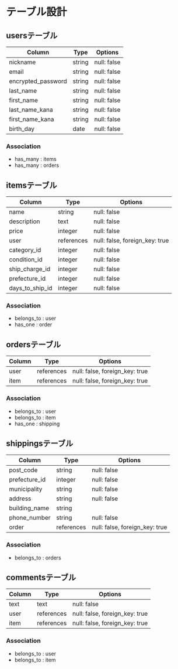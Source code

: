 # テーブル設計

## usersテーブル

|   Column           |  Type      |   Options   |
| ------------------ | ---------- | ----------- |
| nickname           | string     | null: false |
| email              | string     | null: false |
| encrypted_password | string     | null: false |
| last_name          | string     | null: false |
| first_name         | string     | null: false |
| last_name_kana     | string     | null: false |
| first_name_kana    | string     | null: false |
| birth_day          | date       | null: false |

### Association

- has_many : items
- has_many : orders
<!-- - has_many : comments -->

## itemsテーブル

|   Column         |  Type      |   Options                      |
| ---------------- | ---------  | ------------------------------ |
| name             | string     | null: false                    |
| description      | text       | null: false                    |
| price            | integer    | null: false                    |
| user             | references | null: false, foreign_key: true |
| category_id      | integer    | null: false                    |
| condition_id     | integer    | null: false                    |
| ship_charge_id   | integer    | null: false                    |
| prefecture_id    | integer    | null: false                    |
| days_to_ship_id  | integer    | null: false                    |

### Association

- belongs_to : user
- has_one : order
<!-- - has_many : comments -->

## ordersテーブル

|   Column   |  Type      |   Options                      |
| ---------- | ---------- | ------------------------------ |
| user       | references | null: false, foreign_key: true |
| item       | references | null: false, foreign_key: true |

### Association

- belongs_to : user
- belongs_to : item
- has_one : shipping

## shippingsテーブル

|   Column         |  Type      |   Options                      |
| ---------------- | ---------  | ------------------------------ |
| post_code        | string     | null: false                    |
| prefecture_id    | integer    | null: false                    |
| municipality     | string     | null: false                    |
| address          | string     | null: false                    |
| building_name    | string     |                                |
| phone_number     | string     | null: false                    |
| order            | references | null: false, foreign_key: true |

### Association

- belongs_to : orders

## commentsテーブル

|   Column  |  Type      |   Options                      |
| --------- | ---------  | ------------------------------ |
| text      | text       | null: false                    |
| user      | references | null: false, foreign_key: true |
| item      | references | null: false, foreign_key: true |

### Association

- belongs_to : user
- belongs_to : item